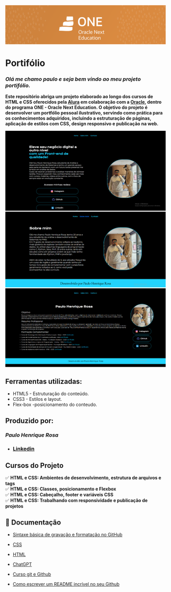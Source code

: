 <img src="./Portifolio-HTML-e-CSS-Curso2-aula_1/captura-front/one.png">

# Portifólio

### *Olá me chamo paulo e seja bem vindo ao meu projeto portifólio.*
**Este repositório abriga um projeto elaborado ao longo dos cursos de HTML e CSS oferecidos pela [Alura](https://www.alura.com.br/?srsltid=AfmBOopyc2qlYjKJS0pQm_TuhIkC9xkFm3xAqR5o_4WEmwovAgb8KVPZ) em colaboração com a [Oracle](https://www.oracle.com/br/education/oracle-next-education/), dentro do programa ONE - Oracle Next Education.
O objetivo do projeto é desenvolver um portfólio pessoal ilustrativo, servindo como prática para os conhecimentos adquiridos, incluindo a estruturação de páginas,
aplicação de estilos com CSS, design responsivo e publicação na web.**



<img src="./Portifolio-HTML-e-CSS-Curso2-aula_1/captura-front/Captura de tela 2025-03-13 191603.png">
<img src="./Portifolio-HTML-e-CSS-Curso2-aula_1/captura-front/Captura de tela 2025-03-13 192729.png">
<img src="./Portifolio-HTML-e-CSS-Curso2-aula_1/captura-front/Captura de tela 2025-03-12 174021.png">


## Ferramentas utilizadas:
- HTML5 - Estruturação do conteúdo.
- CSS3 - Estilos e layout.
- Flex-box -posicionamento do conteudo.

## Produzido por:
  ### *Paulo Henrique Rosa* 
 - ### [Linkedin](https://www.linkedin.com/in/paulo-henrique-rosa-dev/)


## Cursos do Projeto
✅ **HTML e CSS: Ambientes de desenvolvimento, estrutura de arquivos e tags**
<br>
✅ **HTML e CSS: Classes, posicionamento e Flexbox**
<br>
✅ **HTML e CSS: Cabeçalho, footer e variáveis CSS**
<br>
✅ **HTML e CSS: Trabalhando com responsividade e publicação de projetos**
## 📘 Documentação
- [Sintaxe básica de gravação e formatação no GitHub](https://docs.github.com/pt/get-started/writing-on-github/getting-started-with-writing-and-formatting-on-github/basic-writing-and-formatting-syntax)

- [CSS](https://www.w3schools.com/css/default.asp)

- [HTML](https://www.w3schools.com/html/default.asp)

- [ChatGPT](https://chatgpt.com/)

- [Curso git e Github](https://cursos.alura.com.br/course/git-github-compartilhando-colaborando-projetos)

- [Como escrever um README incrível no seu Github](https://www.alura.com.br/artigos/escrever-bom-readme)
